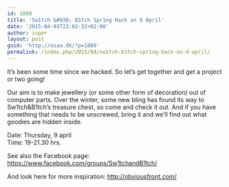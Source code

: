 ```yaml
---
id: 1860
title: 'Sw1tch &#038; B1tch Spr1ng Hack on 9 April'
date: '2015-04-03T23:02:32+02:00'
author: inger
layout: post
guid: 'http://osaa.dk/?p=1860'
permalink: /index.php/2015/04/sw1tch-b1tch-spr1ng-hack-on-9-april/
---
```


It’s been some time since we hacked. So let’s get together and get a project or two going!

Our aim is to make jewellery (or some other form of decoration) out of computer parts. Over the winter, some new bling has found its way to Sw1tch&amp;B1tch’s treasure chest, so come and check it out. And if you have something that needs to be unscrewed, bring it and we’ll find out what goodies are hidden inside.

Date: Thursday, 9 april  
Time: 19-21.30 hrs.

See also the Facebook page: https://www.facebook.com/groups/Sw1tchandB1tch/

And look here for more inspiration: http://obviousfront.com/